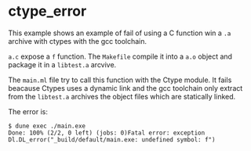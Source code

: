 # ctype_error

This example shows an example of fail of using a C function win a `.a` archive with ctypes with the gcc toolchain.

`a.c` expose a `f` function. The `Makefile` compile it into a `a.o` object and package it in a `libtest.a` arcvive.

The `main.ml` file try to call this function with the Ctype module. It fails beacause Ctypes uses a dynamic link and 
the gcc toolchain only extract from the `libtest.a` archives the object files which are statically linked.

The error is:

```
$ dune exec ./main.exe
Done: 100% (2/2, 0 left) (jobs: 0)Fatal error: exception Dl.DL_error("_build/default/main.exe: undefined symbol: f")
```